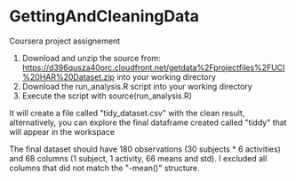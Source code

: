 GettingAndCleaningData
======================

Coursera project assignement


1) Download and unzip the source from: https://d396qusza40orc.cloudfront.net/getdata%2Fprojectfiles%2FUCI%20HAR%20Dataset.zip into your working directory
2) Download the run_analysis.R script into your working directory
3) Execute the script with source(run_analysis.R)

It will create a file called "tidy_dataset.csv" with the clean result, alternatively, you can explore the final dataframe created called "tiddy" that will appear in the workspace

The final dataset should have 180 observations (30 subjects *  6 activities) and 68 columns (1 subject, 1 activity, 66 means and std). I excluded all columns that did not match the "-mean()" structure.

